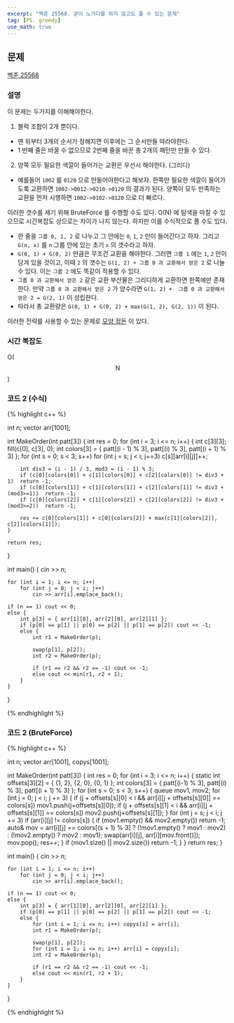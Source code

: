 ```yaml
---
excerpt: "백준 25568. 굳이 노가다를 하지 않고도 풀 수 있는 문제"
tag: [PS. greedy]
use_math: true
---
```


## 문제

[백준 25568](https://www.acmicpc.net/problem/25568)


### 설명

이 문제는 두가지를 이해해야한다.

1. 블럭 조합이 2개 뿐이다.
  + 맨 위부터 3개의 순서가 정해지면 이후에는 그 순서만들 따라야한다.
  + 1 번째 줄은 바꿀 수 없으므로 2번째 줄을 바꾼 총 2개의 패턴만 만들 수 있다.

2. 양쪽 모두 필요한 색깔이 들어가는 교환은 우선시 해야한다. (그리디)
  + 예를들어 ```1002``` 를 ```0120``` 으로 만들어야한다고 해보자. 한쪽만 필요한 색깔이 들어가도록 교환하면 ```1002->0012->0210->0120``` 의 결과가 된다. 양쪽이 모두 만족하는 교환을 먼저 시행하면 ```1002->0102->0120``` 으로 더 빠르다. 


이러한 갯수를 세기 위해 BruteForce 를 수행할 수도 있다. O(N) 에 탐색을 마칠 수 있으므로 시간복잡도 상으로는 차이가 나지 않는다. 하지만 이를 수식적으로 풀 수도 있다. 
+ 한 줄을 ```그룹 0, 1, 2``` 로 나누고 그 안에는 ```0```, ```1```, ```2``` 만이 들어간다고 하자. 그리고 ```G(n, x)``` 를 ```n``` 그룹 안에 있는 초기 ```x``` 의 갯수라고 하자. 
+ ```G(0, 1) + G(0, 2)``` 만큼은 무조건 교환을 해야한다. 그러면 ```그룹 1``` 에는 ```1```, ```2``` 만이 담겨 있을 것이고, 이때 ```2``` 의 갯수는 ```G(1, 2) + 그룹 0 과 교환해서 얻은 2``` 로 나눌 수 있다. 이는 ```그룹 2``` 에도 똑같이 적용할 수 있다.
+  ```그룹 0 과 교환해서 얻은 2``` 같은 교환 부산물은 그리디하게 교환하면 한쪽에만 존재한다. 만약 ```그룹 0 과 교환해서 얻은 2``` 가 양수라면 ```G(1, 2) +  그룹 0 과 교환해서 얻은 2 = G(2, 1)``` 이 성립한다.
+ 따라서 총 교환량은 ```G(0, 1) + G(0, 2) + max(G(1, 2), G(2, 1))``` 이 된다.


이러한 전략를 사용할 수 있는 문제로 [모양 정돈](https://www.acmicpc.net/problem/2450) 이 있다.


### 시간 복잡도

O($$ \mathrm{N} $$)


### 코드 2 (수식)

{% highlight c++ %}

int n;
vector<int> arr[1001];

int MakeOrder(int patt[3])
{
	int res = 0;
	for (int i = 3; i <= n; i++)
	{
		int c[3][3]; fill(c[0], c[3], 0);
		int colors[3] = { patt[(i - 1) % 3], patt[(i) % 3], patt[(i + 1) % 3] };
		for (int s = 0; s < 3; s++)
			for (int j = s; j < i; j+=3)
				c[s][arr[i][j]]++;
		
		int div3 = (i - 1) / 3, mod3 = (i - 1) % 3;
		if (c[0][colors[0]] + c[1][colors[0]] + c[2][colors[0]] != div3 + 1)  return -1;
		if (c[0][colors[1]] + c[1][colors[1]] + c[2][colors[1]] != div3 + (mod3>=1))  return -1;
		if (c[0][colors[2]] + c[1][colors[2]] + c[2][colors[2]] != div3 + (mod3>=2))  return -1;

		res += c[0][colors[1]] + c[0][colors[2]] + max(c[1][colors[2]], c[2][colors[1]]);
	}

	return res;
}

int main()
{
	cin >> n;

	for (int i = 1; i <= n; i++)
		for (int j = 0; j < i; j++)
			cin >> arr[i].emplace_back();

	if (n == 1) cout << 0;
	else {
		int p[3] = { arr[1][0], arr[2][0], arr[2][1] };
		if (p[0] == p[1] || p[0] == p[2] || p[1] == p[2]) cout << -1;
		else {
			int r1 = MakeOrder(p);

			swap(p[1], p[2]);
			int r2 = MakeOrder(p);

			if (r1 == r2 && r2 == -1) cout << -1;
			else cout << min(r1, r2 + 1);
		}
	}
}

{% endhighlight %}



### 코드 2 (BruteForce)

{% highlight c++ %}

int n;
vector<int> arr[1001], copys[1001]; 

int MakeOrder(int patt[3])
{
	int res = 0;
	for (int i = 3; i <= n; i++)
	{
		static int offsets[3][2] = { {1, 2}, {2, 0}, {0, 1} };
		int colors[3] = { patt[(i-1) % 3], patt[(i) % 3], patt[(i + 1) % 3] };
		for (int s = 0; s < 3; s++)
		{
			queue<int> mov1, mov2;
			for (int j = 0; j < i; j += 3)
			{
				if (j + offsets[s][0] < i && arr[i][j + offsets[s][0]] == colors[s])
					mov1.push(j+offsets[s][0]);
				if (j + offsets[s][1] < i && arr[i][j + offsets[s][1]] == colors[s])
					mov2.push(j+offsets[s][1]);
			} 
			for (int j = s; j < i; j += 3)
				if (arr[i][j] != colors[s])
				{
					if (mov1.empty() && mov2.empty())  return -1;				
					auto& mov = arr[i][j] == colors[(s + 1) % 3] ?
						(!mov1.empty() ? mov1 : mov2) :
						(!mov2.empty() ? mov2 : mov1);
					swap(arr[i][j], arr[i][mov.front()]);
					mov.pop();
					res++;
				}
			if (mov1.size() || mov2.size())  return -1;
		}
	}
	return res;
}

int main()
{
	cin >> n;

	for (int i = 1; i <= n; i++)
		for (int j = 0; j < i; j++)
			cin >> arr[i].emplace_back();

	if (n == 1) cout << 0;
	else {
		int p[3] = { arr[1][0], arr[2][0], arr[2][1] };
		if (p[0] == p[1] || p[0] == p[2] || p[1] == p[2]) cout << -1;
		else {
			for (int i = 1; i <= n; i++) copys[i] = arr[i];
			int r1 = MakeOrder(p);

			swap(p[1], p[2]);
			for (int i = 1; i <= n; i++) arr[i] = copys[i];
			int r2 = MakeOrder(p);

			if (r1 == r2 && r2 == -1) cout << -1;
			else cout << min(r1, r2 + 1);
		}
	}
}

{% endhighlight %}